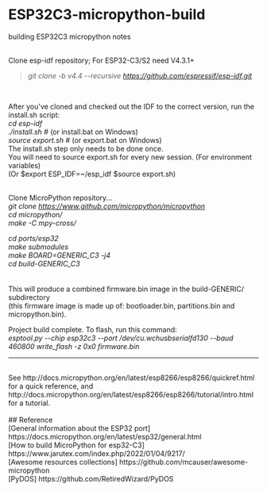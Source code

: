 # ESP32C3-micropython-build
building ESP32C3 micropython notes
<br><br>


Clone esp-idf repository; For ESP32-C3/S2 need V4.3.1+<br>
>_git clone -b v4.4 --recursive https://github.com/espressif/esp-idf.git_ <br>
<br>

After you've cloned and checked out the IDF to the correct version, run the install.sh script:<br>
  _cd esp-idf_ <br>
  _./install.sh_       # (or install.bat on Windows)<br>
  _source export.sh_   # (or export.bat on Windows)<br>
The install.sh step only needs to be done once. <br>
You will need to source export.sh for every new session. (For environment variables)<br>
(Or $export ESP_IDF=~/esp_idf $source export.sh)<br>
<br>

Clone MicroPython repository...<br>
  _git clone https://www.github.com/micropython/micropython_ <br>
  _cd micropython/_ <br>
  _make -C mpy-cross/_ <br>

  _cd ports/esp32_<br>
  _make submodules_<br>
  _make BOARD=GENERIC_C3 -j4_<br>
  _cd build-GENERIC_C3_<br>
  <br><br>
This will produce a combined firmware.bin image in the build-GENERIC/ subdirectory<br>
(this firmware image is made up of: bootloader.bin, partitions.bin and micropython.bin).<br>


Project build complete. To flash, run this command:<br>
  _esptool.py --chip esp32c3 --port /dev/cu.wchusbserialfd130 --baud 460800 write_flash -z 0x0 firmware.bin_<br>

---
<br>
See http://docs.micropython.org/en/latest/esp8266/esp8266/quickref.html for a quick reference, and http://docs.micropython.org/en/latest/esp8266/esp8266/tutorial/intro.html for a tutorial.
<br>
<br>
## Reference <br>
[General information about the ESP32 port] https://docs.micropython.org/en/latest/esp32/general.html<br>
[How to build MicroPython for esp32-C3] https://www.jarutex.com/index.php/2022/01/04/9217/<br>
[Awesome resources collections] https://github.com/mcauser/awesome-micropython<br>
[PyDOS] https://github.com/RetiredWizard/PyDOS

